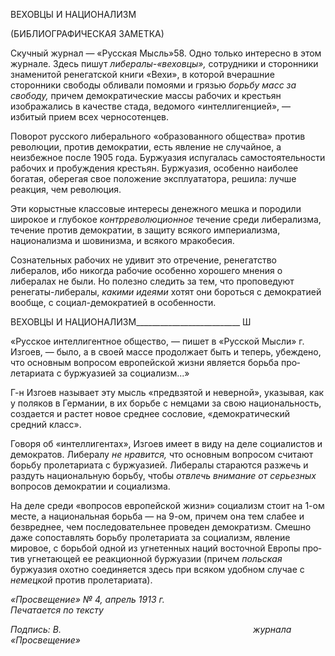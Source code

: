 ВЕХОВЦЫ И НАЦИОНАЛИЗМ

(БИБЛИОГРАФИЧЕСКАЯ ЗАМЕТКА)

Скучный журнал — «Русская Мысль»58. Одно только интересно в этом журнале. Здесь пишут _либералы-«веховцы»,_ сотрудники и сторонники знаменитой ренегатской книги «Вехи», в которой вчерашние сторонники свободы обливали помоями и грязью _борьбу масс за свободу,_ причем демократические массы рабочих и крестьян изобража­лись в качестве стада, ведомого «интеллигенцией», — избитый прием всех черносотен­цев.

Поворот русского либерального «образованного общества» против революции, про­тив демократии, есть явление не случайное, а неизбежное после 1905 года. Буржуазия испугалась самостоятельности рабочих и пробуждения крестьян. Буржуазия, особенно наиболее богатая, оберегая свое положение эксплуататора, решила: лучше реакция, чем революция.

Эти корыстные классовые интересы денежного мешка и породили широкое и глубо­кое _контрреволюционное_ течение среди либерализма, течение против демократии, в защиту всякого империализма, национализма и шовинизма, и всякого мракобесия.

Сознательных рабочих не удивит это отречение, ренегатство либералов, ибо никогда рабочие особенно хорошего мнения о либералах не были. Но полезно следить за тем, что проповедуют ренегаты-либералы, _какими идеями_ хотят они бороться с демократией вообще, с социал-демократией в особенности.

  

ВЕХОВЦЫ И НАЦИОНАЛИЗМ__________________________ Ш

«Русское интеллигентное общество, — пишет в «Русской Мысли» г. Изгоев, — было, а в своей массе продолжает быть и теперь, убеждено, что основным вопросом европейской жизни является борьба про­летариата с буржуазией за социализм...»

Г-н Изгоев называет эту мысль «предвзятой и неверной», указывая, как у поляков в Германии, в их борьбе с немцами за свою национальность, создается и растет новое среднее сословие, «демократический средний класс».

Говоря об «интеллигентах», Изгоев имеет в виду на деле социалистов и демократов. Либералу _не нравится,_ что основным вопросом считают борьбу пролетариата с бур­жуазией. Либералы стараются разжечь и раздуть национальную борьбу, чтобы _отвлечь внимание от серьезных_ вопросов демократии и социализма.

На деле среди «вопросов европейской жизни» социализм стоит на 1-ом месте, а на­циональная борьба — на 9-ом, причем она тем слабее и безвреднее, чем последователь­нее проведен демократизм. Смешно даже сопоставлять борьбу пролетариата за социа­лизм, явление мировое, с борьбой одной из угнетенных наций восточной Европы про­тив угнетающей ее реакционной буржуазии (причем _польская_ буржуазия охотно соеди­няется здесь при всяком удобном случае с _немецкой_ против пролетариата).

_«Просвещение» № 4, апрель 1913 г.                                                          Печатается по тексту_

_Подпись: В._                                                                              _журнала «Просвещение»_